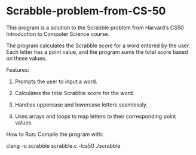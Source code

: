 # Scrabble-problem-from-CS-50

This program is a solution to the Scrabble problem from Harvard’s CS50 Introduction to Computer Science course.


The program calculates the Scrabble score for a word entered by the user. Each letter has a point value, and the program sums the total score based on these values.

Features:
1) Prompts the user to input a word.

2) Calculates the total Scrabble score for the word.

3) Handles uppercase and lowercase letters seamlessly.

4) Uses arrays and loops to map letters to their corresponding point values.

How to Run:
Compile the program with:


clang -o scrabble scrabble.c -lcs50
./scrabble
